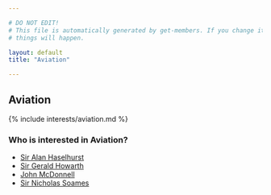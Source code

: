 ```yaml
---

# DO NOT EDIT!
# This file is automatically generated by get-members. If you change it, bad
# things will happen.

layout: default
title: "Aviation"

---
```


## Aviation

{% include interests/aviation.md %}

### Who is interested in Aviation?


* [Sir Alan Haselhurst](/members/sir-alan-haselhurst.html)
* [Sir Gerald Howarth](/members/sir-gerald-howarth.html)
* [John McDonnell](/members/john-mcdonnell.html)
* [Sir Nicholas Soames](/members/sir-nicholas-soames.html)
